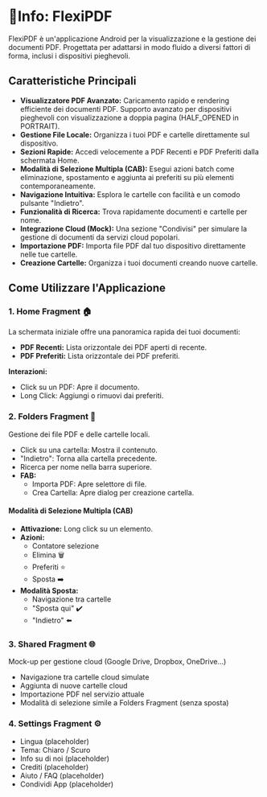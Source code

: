 <body>
  <h1>📄Info: FlexiPDF</h1>
  <p>FlexiPDF è un'applicazione Android per la visualizzazione e la gestione dei documenti PDF.
  Progettata per adattarsi in modo fluido a diversi fattori di forma, inclusi i dispositivi pieghevoli.</p>

  <h2>Caratteristiche Principali</h2>
  <ul>
    <li><strong>Visualizzatore PDF Avanzato:</strong> Caricamento rapido e rendering efficiente dei documenti PDF. Supporto avanzato per dispositivi pieghevoli con visualizzazione a doppia pagina (HALF_OPENED in PORTRAIT).</li>
    <li><strong>Gestione File Locale:</strong> Organizza i tuoi PDF e cartelle direttamente sul dispositivo.</li>
    <li><strong>Sezioni Rapide:</strong> Accedi velocemente a PDF Recenti e PDF Preferiti dalla schermata Home.</li>
    <li><strong>Modalità di Selezione Multipla (CAB):</strong> Esegui azioni batch come eliminazione, spostamento e aggiunta ai preferiti su più elementi contemporaneamente.</li>
    <li><strong>Navigazione Intuitiva:</strong> Esplora le cartelle con facilità e un comodo pulsante "Indietro".</li>
    <li><strong>Funzionalità di Ricerca:</strong> Trova rapidamente documenti e cartelle per nome.</li>
    <li><strong>Integrazione Cloud (Mock):</strong> Una sezione "Condivisi" per simulare la gestione di documenti da servizi cloud popolari.</li>
    <li><strong>Importazione PDF:</strong> Importa file PDF dal tuo dispositivo direttamente nelle tue cartelle.</li>
    <li><strong>Creazione Cartelle:</strong> Organizza i tuoi documenti creando nuove cartelle.</li>
  </ul>

  <h2>Come Utilizzare l'Applicazione</h2>

  <h3>1. Home Fragment 🏠</h3>
  <p>La schermata iniziale offre una panoramica rapida dei tuoi documenti:</p>
  <ul>
    <li><strong>PDF Recenti:</strong> Lista orizzontale dei PDF aperti di recente.</li>
    <li><strong>PDF Preferiti:</strong> Lista orizzontale dei PDF preferiti.</li>
  </ul>
  <p><strong>Interazioni:</strong></p>
  <ul>
    <li>Click su un PDF: Apre il documento.</li>
    <li>Long Click: Aggiungi o rimuovi dai preferiti.</li>
  </ul>

  <h3>2. Folders Fragment 📁</h3>
  <p>Gestione dei file PDF e delle cartelle locali.</p>
  <ul>
    <li>Click su una cartella: Mostra il contenuto.</li>
    <li>"Indietro": Torna alla cartella precedente.</li>
    <li>Ricerca per nome nella barra superiore.</li>
    <li><strong>FAB:</strong>
      <ul>
        <li>Importa PDF: Apre selettore di file.</li>
        <li>Crea Cartella: Apre dialog per creazione cartella.</li>
      </ul>
    </li>
  </ul>

  <h4>Modalità di Selezione Multipla (CAB)</h4>
  <ul>
    <li><strong>Attivazione:</strong> Long click su un elemento.</li>
    <li><strong>Azioni:</strong>
      <ul>
        <li>Contatore selezione</li>
        <li>Elimina 🗑️</li>
        <li>Preferiti ⭐</li>
        <li>Sposta ➡️</li>
      </ul>
    </li>
    <li><strong>Modalità Sposta:</strong>
      <ul>
        <li>Navigazione tra cartelle</li>
        <li>"Sposta qui" ✔️</li>
        <li>"Indietro" ⬅️</li>
      </ul>
    </li>
  </ul>

  <h3>3. Shared Fragment 🌐</h3>
  <p>Mock-up per gestione cloud (Google Drive, Dropbox, OneDrive...)</p>
  <ul>
    <li>Navigazione tra cartelle cloud simulate</li>
    <li>Aggiunta di nuove cartelle cloud</li>
    <li>Importazione PDF nel servizio attuale</li>
    <li>Modalità di selezione simile a Folders Fragment (senza sposta)</li>
  </ul>

  <h3>4. Settings Fragment ⚙️</h3>
  <ul>
    <li>Lingua (placeholder)</li>
    <li>Tema: Chiaro / Scuro</li>
    <li>Info su di noi (placeholder)</li>
    <li>Crediti (placeholder) </li>
    <li>Aiuto / FAQ (placeholder)</li>
    <li>Condividi App (placeholder)</li>
  </ul>

</body>
